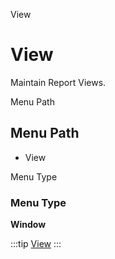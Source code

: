 
View
# View


Maintain Report Views.

Menu Path
## Menu Path



- View

Menu Type
### Menu Type

**Window**


:::tip
[View](functional-guide/window/window-view.md)
:::